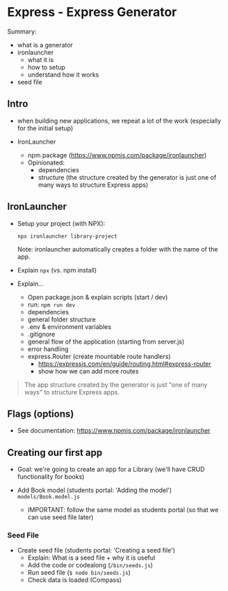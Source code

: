 

# Express - Express Generator


Summary:
- what is a generator
- ironlauncher
  - what it is
  - how to setup
  - understand how it works
- seed file




## Intro

- when building new applications, we repeat a lot of the work (especially for the initial setup)

- IronLauncher
  - npm package (https://www.npmjs.com/package/ironlauncher)
  - Opinionated:
    - dependencies
    - structure (the structure created by the generator is just one of many ways to structure Express apps)




## IronLauncher


- Setup your project (with NPX):

    ```
    npx ironlauncher library-project
    ```

    Note: ironlauncher automatically creates a folder with the name of the app.

- Explain `npx` (vs. npm install)

- Explain...
  - Open package.json & explain scripts (start / dev)
  - run: `npm run dev`
  - dependencies
  - general folder structure
  - .env & environment variables
  - .gitignore
  - general flow of the application (starting from server.js)
  - error handling
  - express.Router (create mountable route handlers)
    - https://expressjs.com/en/guide/routing.html#express-router
    - show how we can add more routes



> The app structure created by the generator is just "one of many ways" to structure Express apps.




## Flags (options)

- See documentation: https://www.npmjs.com/package/ironlauncher




## Creating our first app

- Goal: we're going to create an app for a Library (we'll have CRUD functionality for books)

- Add Book model (students portal: 'Adding the model')
  `models/Book.model.js`

  - IMPORTANT: follow the same model as students portal (so that we can use seed file later)


### Seed File

- Create seed file (students portal: 'Creating a seed file')
  - Explain: What is a seed file + why it is useful
  - Add the code or codealong (`/bin/seeds.js`)
  - Run seed file (`$ node bin/seeds.js`)
  - Check data is loaded (Compass)

  